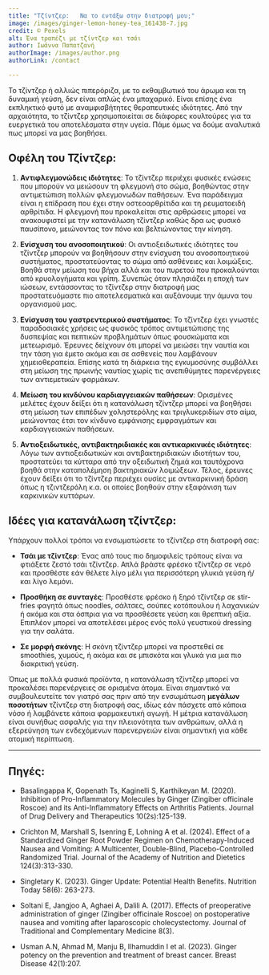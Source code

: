 ```yaml
---
title: "Τζίντζερ:   Να το εντάξω στην διατροφή μου;"
image: /images/ginger-lemon-honey-tea_161438-7.jpg
credit: © Pexels
alt: Ένα τραπέζι με τζίντζερ και τσάι 
author: Ιωάννα Παπατζανή
authorImage: /images/author.png
authorLink: /contact

---
```


Το τζίντζερ ή αλλιώς πιπερόριζα, με το εκθαμβωτικό του άρωμα και τη δυναμική γεύση, δεν είναι απλώς ένα μπαχαρικό. Είναι επίσης ένα εκπληκτικό φυτό με αναμφισβήτητες θεραπευτικές ιδιότητες. Από την αρχαιότητα, το τζίντζερ χρησιμοποιείται σε διάφορες κουλτούρες για τα ευεργετικά του αποτελέσματα στην υγεία. Πάμε όμως να δούμε αναλυτικά πως μπορεί να μας βοηθήσει.

## Οφέλη του Τζίντζερ:

1. **Αντιφλεγμονώδεις ιδιότητες**: Το τζίντζερ περιέχει φυσικές ενώσεις που μπορούν να μειώσουν τη φλεγμονή στο σώμα, βοηθώντας στην αντιμετώπιση πολλών φλεγμονωδών παθήσεων. Ένα παράδειγμα είναι η επίδραση που έχει στην οστεοαρθρίτιδα και τη ρευματοειδή αρθρίτιδα. Η φλεγμονή που προκαλείται στις αρθρώσεις μπορεί να ανακουφιστεί με την κατανάλωση τζίντζερ καθώς δρα ως φυσικό παυσίπονο, μειώνοντας τoν πόνο και βελτιώνοντας την κίνηση.

2. **Ενίσχυση του ανοσοποιητικού**: Οι αντιοξειδωτικές ιδιότητες του τζίντζερ μπορούν να βοηθήσουν στην ενίσχυση του ανοσοποιητικού συστήματος, προστατεύοντας το σώμα από ασθένειες και λοιμώξεις. Βοηθά στην μείωση του βήχα αλλά και του πυρετού που προκαλούνται από κρυολογήματα και γρίπη.  Συνεπώς όταν πλησιάζει η εποχή των ιώσεων, εντάσσοντας το τζίντζερ στην διατροφή μας προστατευόμαστε πιο αποτελεσματικά και αυξάνουμε την άμυνα του οργανισμού μας.

3. **Ενίσχυση του γαστρεντερικού συστήματος**: Το τζίντζερ έχει γνωστές παραδοσιακές χρήσεις ως φυσικός τρόπος αντιμετώπισης της δυσπεψίας και πεπτικών προβλημάτων όπως φουσκώματα και μετεωρισμό. Έρευνες δείχνουν ότι μπορεί να μειώσει την ναυτία και την τάση για έμετο ακόμα και σε ασθενείς που λαμβάνουν χημειοθεραπεία. Επίσης κατά τη διάρκεια της εγκυμοσύνης συμβάλλει στη μείωση της πρωινής ναυτίας χωρίς τις ανεπιθύμητες παρενέργειες των αντιεμετικών φαρμάκων.

4. **Μείωση του κινδύνου καρδιαγγειακών παθήσεων**: Ορισμένες μελέτες έχουν δείξει ότι η κατανάλωση τζίντζερ μπορεί να βοηθήσει στη μείωση των επιπέδων χοληστερόλης και τριγλυκεριδίων στο αίμα, μειώνοντας έτσι τον κίνδυνο εμφάνισης εμφραγμάτων και καρδιαγγειακών παθήσεων.

5. **Αντιοξειδωτικές, αντιβακτηριδιακές και αντικαρκινικές ιδιότητες**: Λόγω των αντιοξειδωτικών και αντιβακτηριδιακών ιδιοτήτων του, προστατεύει τα κύτταρα από την οξειδωτική ζημιά και ταυτόχρονα βοηθά στην καταπολέμηση βακτηριακών λοιμώξεων. Τέλος, έρευνες έχουν δείξει ότι το τζίντζερ περιέχει ουσίες με αντικαρκινική δράση όπως η τζιντζερόλη κ.α. οι οποίες βοηθούν στην εξαφάνιση των καρκινικών κυττάρων.

## Ιδέες για κατανάλωση τζίντζερ:

Υπάρχουν πολλοί τρόποι να ενσωματώσετε το τζίντζερ στη διατροφή σας:

- **Τσάι με τζίντζερ**: Ένας από τους πιο δημοφιλείς τρόπους είναι να φτιάξετε ζεστό τσάι τζίντζερ. Απλά βράστε φρέσκο τζίντζερ σε νερό και προσθέστε εάν θέλετε λίγο μέλι για περισσότερη γλυκιά γεύση ή/και λίγο λεμόνι.

- **Προσθήκη σε συνταγές**: Προσθέστε φρέσκο ή ξηρό τζίντζερ σε stir-fries φαγητά όπως noodles, σάλτσες, σούπες κοτόπουλου ή λαχανικών ή ακόμα και στα όσπρια για να προσθέσετε γεύση και θρεπτική αξία. Επιπλέον μπορεί να αποτελέσει μέρος ενός πολύ γευστικού dressing για την σαλάτα.

- **Σε μορφή σκόνης**: Η σκόνη τζίντζερ μπορεί να προστεθεί σε smoothies, χυμούς, ή ακόμα και σε μπισκότα και γλυκά για μια πιο διακριτική γεύση.

Όπως με πολλά φυσικά προϊόντα, η κατανάλωση τζίντζερ μπορεί να προκαλέσει παρενέργειες σε ορισμένα άτομα. Είναι σημαντικό να συμβουλευτείτε τον γιατρό σας πριν από την ενσωμάτωση **μεγάλων ποσοτήτων** τζίντζερ στη διατροφή σας, ιδίως εάν πάσχετε από κάποια νόσο ή λαμβάνετε κάποια φαρμακευτική αγωγή. Η μέτρια κατανάλωση είναι συνήθως ασφαλής για την πλειονότητα των ανθρώπων, αλλά η εξερεύνηση των ενδεχόμενων παρενεργειών είναι σημαντική για κάθε ατομική περίπτωση. 

---

## Πηγές:

- Basalingappa K, Gopenath Ts, Kaginelli S, Karthikeyan M. (2020). Inhibition of Pro-Inflammatory Molecules by Ginger (Zingiber officinale Roscoe) and its Anti-Inflammatory Effects on Arthritis Patients. Journal of Drug Delivery and Therapeutics 10(2s):125-139.

- Crichton M, Marshall S, Isenring E, Lohning A et al. (2024). Effect of a Standardized Ginger Root Powder Regimen on Chemotherapy-Induced Nausea and Vomiting: A Multicenter, Double-Blind, Placebo-Controlled Randomized Trial. Journal of the Academy of Nutrition and Dietetics 124(3):313-330.

- Singletary K. (2023). Ginger Update: Potential Health Benefits. Nutrition Today 58(6): 263-273.

- Soltani E, Jangjoo A, Aghaei A, Dalili A. (2017). Effects of preoperative administration of ginger (Zingiber officinale Roscoe) on postoperative nausea and vomiting after laparoscopic cholecystectomy. Journal of Traditional and Complementary Medicine 8(3).

- Usman A.N, Ahmad M, Manju B, Ilhamuddin I et al. (2023). Ginger potency on the prevention and treatment of breast cancer. Breast Disease 42(1):207.